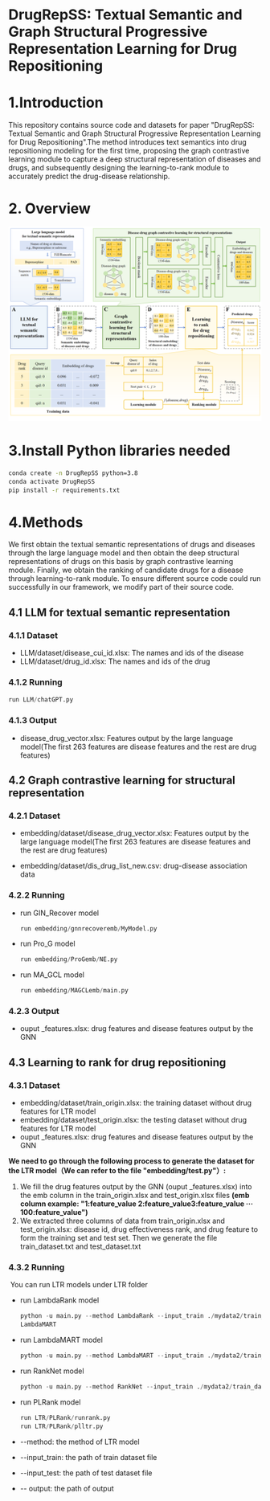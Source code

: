 # DrugRepSS: Textual Semantic and Graph Structural Progressive Representation Learning for Drug Repositioning

# 1.Introduction

This repository contains source code and datasets for paper "DrugRepSS: Textual Semantic and Graph Structural Progressive Representation Learning for Drug Repositioning".The method introduces text semantics into drug repositioning modeling for the first time, proposing the graph contrastive learning module to capture a deep structural representation of diseases and drugs, and subsequently designing the learning-to-rank module to accurately predict the drug-disease relationship.

# 2. Overview

![image](https://github.com/2020MEAI/DrugRepSS/blob/master/framework_img.png)

# 3.Install Python libraries needed

```bash
conda create -n DrugRepSS python=3.8
conda activate DrugRepSS
pip install -r requirements.txt
```

# 4.Methods

We first obtain the textual semantic representations of drugs and diseases through the large language model and then obtain the deep structural representations of drugs on this basis by graph contrastive learning module. Finally, we obtain the ranking of candidate drugs for a disease through  learning-to-rank module. To ensure different source code could run successfully in our framework, we modify part of their source code.

## 4.1 LLM for textual semantic representation

### 4.1.1 Dataset

- LLM/dataset/disease_cui_id.xlsx: The names and ids of the disease
- LLM/dataset/drug_id.xlsx: The names and ids of the drug

### 4.1.2 Running

```python
run LLM/chatGPT.py
```

### 4.1.3 Output

- disease_drug_vector.xlsx: Features output by the large language model(The first 263 features are disease features and the rest are drug features)

## 4.2 Graph contrastive learning for structural representation 

### 4.2.1 Dataset

- embedding/dataset/disease_drug_vector.xlsx: Features output by the large language model(The first 263 features are disease features and the rest are drug features)

- embedding/dataset/dis_drug_list_new.csv: drug-disease association data 

### 4.2.2 Running

- run GIN_Recover model

  ```python
  run embedding/gnnrecoveremb/MyModel.py
  ```

- run Pro_G model 

  ```python
  run embedding/ProGemb/NE.py
  ```

- run MA_GCL model

  ```python
  run embedding/MAGCLemb/main.py
  ```

### 4.2.3 Output

- ouput _features.xlsx: drug features and disease features output by the GNN

## 4.3  Learning to rank for drug repositioning

### 4.3.1 Dataset

- embedding/dataset/train_origin.xlsx: the training dataset without drug features for LTR model
- embedding/dataset/test_origin.xlsx: the testing dataset without drug features for LTR model
- ouput _features.xlsx: drug features and disease features output by the GNN

**We need to go through the following process to generate the dataset for the LTR model（We can refer to the file "embedding/test.py"）:**

1. We fill the drug features output by the GNN (ouput _features.xlsx) into the emb column in the train_origin.xlsx and test_origin.xlsx files **(emb column example: "1:feature_value 2:feature_value3:feature_value   ···  100:feature_value")**
2. We extracted three columns of data from train_origin.xlsx and test_origin.xlsx: disease id, drug effectiveness rank, and drug feature to form the training set and test set. Then we generate the file train_dataset.txt and test_dataset.txt

### 4.3.2 Running

​	You can run LTR models under LTR folder

- run LambdaRank model

  ```python
  python -u main.py --method LambdaRank --input_train ./mydata2/train_dataset.txt --input_test ./mydata2/test_dataset.txt --output ./resultdata/LambRank/example_LambRank_1v5.txt
  LambdaMART
  ```

- run LambdaMART model 

  ```python
  python -u main.py --method LambdaMART --input_train ./mydata2/train_dataset.txt --input_test ./mydata2/test_datset.txt --lr_LM 0.001 --output ./resultdata/LambdaMart/example_LambdaMART_1v5.txt
  ```

- run RankNet model

  ```python
  python -u main.py --method RankNet --input_train ./mydata2/train_dataset.txt --input_test ./mydata2/test_dataset.txt --output ./resultdata/example_rankNet_ran_1v1.txt
  ```

- run PLRank model

  ```python
  run LTR/PLRank/runrank.py
  run LTR/PLRank/plltr.py
  ```
  
- --method: the method of LTR model
- --input_train: the path of train dataset file
- --input_test: the path of test dataset file
- -- output: the path of output